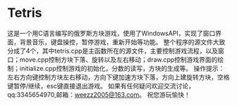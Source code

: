 # Tetris
这是一个用C语言编写的俄罗斯方块游戏，使用了WindowsAPI，实现了窗口界面，背景音乐，键盘操控，暂停游戏，重新开始等功能。
整个程序的源文件大致分成了4个，其中tetris.cpp是主函数所在的源文件，主要控制游戏流程，以及窗口；move.cpp控制方块下落、旋转以及左右移动；draw.cpp控制游戏界面的绘制；initialize.cpp控制游戏的初始化，分数的读写，方块的生成等。
操作提示：左右方向键控制方块左右移动，方向下键加速方块下落，方向上建旋转方块，空格键暂停/继续，esc键直接退出游戏。
如果有任何疑问欢迎交流讨论，qq:3345654970,邮箱：weezz2005@163.com。
祝您游玩愉快！
